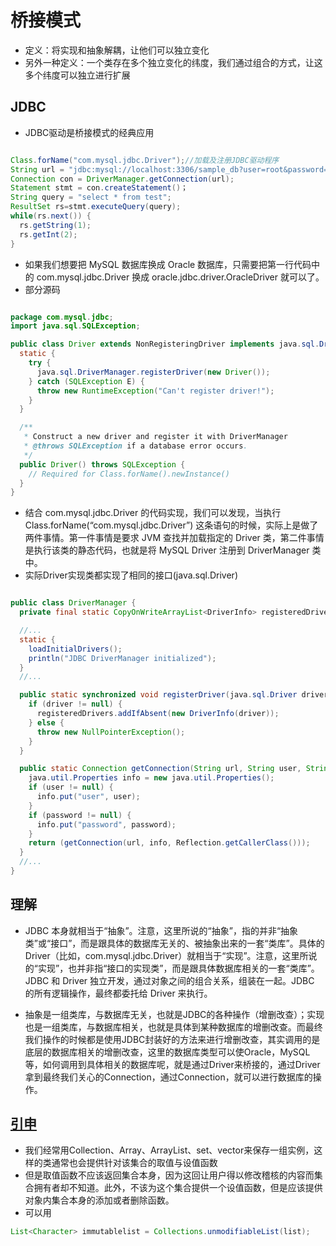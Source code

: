 # 桥接模式

+ 定义：将实现和抽象解耦，让他们可以独立变化
+ 另外一种定义：一个类存在多个独立变化的纬度，我们通过组合的方式，让这多个纬度可以独立进行扩展

## JDBC

+ JDBC驱动是桥接模式的经典应用

~~~java

Class.forName("com.mysql.jdbc.Driver");//加载及注册JDBC驱动程序
String url = "jdbc:mysql://localhost:3306/sample_db?user=root&password=your_password";
Connection con = DriverManager.getConnection(url);
Statement stmt = con.createStatement()；
String query = "select * from test";
ResultSet rs=stmt.executeQuery(query);
while(rs.next()) {
  rs.getString(1);
  rs.getInt(2);
}
~~~

+ 如果我们想要把 MySQL 数据库换成 Oracle 数据库，只需要把第一行代码中的 com.mysql.jdbc.Driver 换成 oracle.jdbc.driver.OracleDriver 就可以了。
+ 部分源码

~~~java

package com.mysql.jdbc;
import java.sql.SQLException;

public class Driver extends NonRegisteringDriver implements java.sql.Driver {
  static {
    try {
      java.sql.DriverManager.registerDriver(new Driver());
    } catch (SQLException E) {
      throw new RuntimeException("Can't register driver!");
    }
  }

  /**
   * Construct a new driver and register it with DriverManager
   * @throws SQLException if a database error occurs.
   */
  public Driver() throws SQLException {
    // Required for Class.forName().newInstance()
  }
}
~~~

+ 结合 com.mysql.jdbc.Driver 的代码实现，我们可以发现，当执行 Class.forName(“com.mysql.jdbc.Driver”) 这条语句的时候，实际上是做了两件事情。第一件事情是要求 JVM 查找并加载指定的 Driver 类，第二件事情是执行该类的静态代码，也就是将 MySQL Driver 注册到 DriverManager 类中。
+ 实际Driver实现类都实现了相同的接口(java.sql.Driver)

~~~java

public class DriverManager {
  private final static CopyOnWriteArrayList<DriverInfo> registeredDrivers = new CopyOnWriteArrayList<DriverInfo>();

  //...
  static {
    loadInitialDrivers();
    println("JDBC DriverManager initialized");
  }
  //...

  public static synchronized void registerDriver(java.sql.Driver driver) throws SQLException {
    if (driver != null) {
      registeredDrivers.addIfAbsent(new DriverInfo(driver));
    } else {
      throw new NullPointerException();
    }
  }

  public static Connection getConnection(String url, String user, String password) throws SQLException {
    java.util.Properties info = new java.util.Properties();
    if (user != null) {
      info.put("user", user);
    }
    if (password != null) {
      info.put("password", password);
    }
    return (getConnection(url, info, Reflection.getCallerClass()));
  }
  //...
}
~~~

## 理解

+ JDBC 本身就相当于“抽象”。注意，这里所说的“抽象”，指的并非“抽象类”或“接口”，而是跟具体的数据库无关的、被抽象出来的一套“类库”。具体的 Driver（比如，com.mysql.jdbc.Driver）就相当于“实现”。注意，这里所说的“实现”，也并非指“接口的实现类”，而是跟具体数据库相关的一套“类库”。JDBC 和 Driver 独立开发，通过对象之间的组合关系，组装在一起。JDBC 的所有逻辑操作，最终都委托给 Driver 来执行。

+ 抽象是一组类库，与数据库无关，也就是JDBC的各种操作（增删改查）；实现也是一组类库，与数据库相关，也就是具体到某种数据库的增删改查。而最终我们操作的时候都是使用JDBC封装好的方法来进行增删改查，其实调用的是底层的数据库相关的增删改查，这里的数据库类型可以使Oracle，MySQL等，如何调用到具体相关的数据库呢，就是通过Driver来桥接的，通过Driver拿到最终我们关心的Connection，通过Connection，就可以进行数据库的操作。

## [引申](https://www.cnblogs.com/persist-confident/p/4516741.html)

+ 我们经常用Collection、Array、ArrayList、set、vector来保存一组实例，这样的类通常也会提供针对该集合的取值与设值函数
+ 但是取值函数不应该返回集合本身，因为这回让用户得以修改稽核的内容而集合拥有者却不知道。此外，不该为这个集合提供一个设值函数，但是应该提供对象内集合本身的添加或者删除函数。
+ 可以用

~~~java
List<Character> immutablelist = Collections.unmodifiableList(list);
~~~

